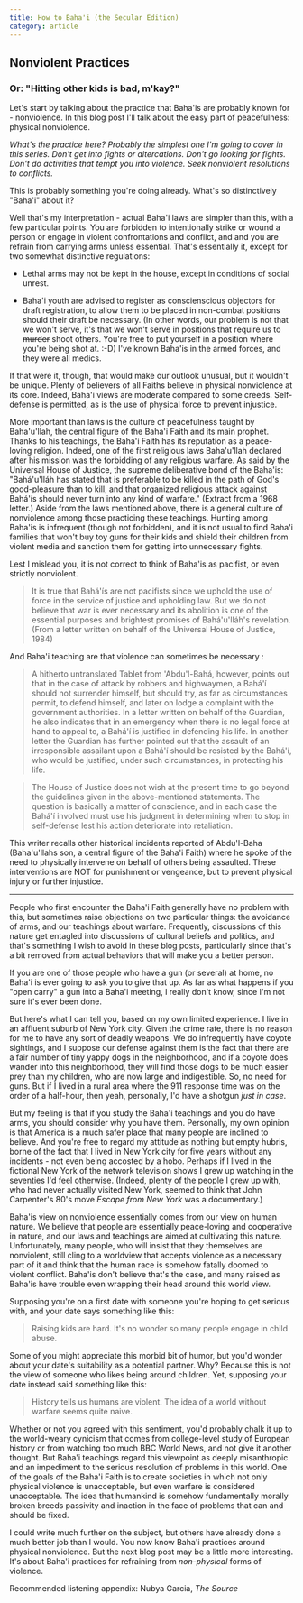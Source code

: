 ```yaml
---
title: How to Baha'i (the Secular Edition)
category: article
---
```


## Nonviolent Practices

### Or: "Hitting other kids is bad, m'kay?"

Let's start by talking about the practice that Baha'is are probably
known for - nonviolence. In this blog post I'll talk about the easy
part of peacefulness: physical nonviolence.

*What's the practice here? Probably the simplest one I'm going
to cover in this series. Don't get into fights or altercations. Don't
go *looking* for fights. Don't do activities that tempt you into violence.
Seek nonviolent resolutions to conflicts.*

This is probably something you're doing already. What's so distinctively
"Baha'i" about it?

Well that's my interpretation - actual Baha'i laws are simpler than this,
with a few particular points. You are forbidden to intentionally
strike or wound a person or engage in violent confrontations and conflict, 
and and you are refrain from carrying arms unless essential. That's essentially
it, except for two somewhat distinctive regulations:

* Lethal arms may not be kept in the house, except in conditions of social
  unrest.

* Baha'i youth are advised to register as conscienscious objectors for
  draft registration, to allow them to be placed in non-combat positions
  should their draft be necessary. (In other words, our problem is not that
  we won't serve, it's that we won't serve in positions that require us to
  ~~murder~~ shoot others. You're free to put yourself in a position where
  you're being shot at. :-D) I've known Baha'is in the armed
  forces, and they were all medics.

If that were it, though, that would make our outlook unusual, but it wouldn't
be unique. Plenty of believers
of all Faiths believe in physical nonviolence at its core. Indeed, Baha'i views
are moderate compared to some creeds. Self-defense is permitted, as is the use
of physical force to prevent injustice.

More important than laws is the culture of peacefulness taught by Baha'u'llah, 
the central figure
of the Baha'i Faith and its main prophet. Thanks to his teachings, the Baha'i Faith
has its reputation as a peace-loving religion. Indeed, one
of the first religious laws Baha'u'llah declared after his mission was the forbidding
of any religious warfare. As said by the Universal House of Justice, the supreme
deliberative bond of the Baha'is: "Bahá'u'lláh has stated that is 
preferable to be killed in the path of God's good-pleasure than to 
kill, and that organized religious attack against Bahá'ís should never turn 
into any kind of warfare." (Extract from a 1968 letter.) 
Aside from the laws mentioned above,
there is a general culture of nonviolence among those practicing these teachings. 
Hunting among Baha'is is infrequent
(though not forbidden), and it is not usual to find Baha'i families that won't buy
toy guns for their kids and shield their children from violent media and sanction
them for getting into unnecessary fights.

Lest I mislead you, it is not correct to
think of Baha'is as pacifist, or even strictly nonviolent.

> It is true that Bahá'ís are not pacifists since we uphold the use of
> force in the service of justice and upholding law. But we do not
> believe that war is ever necessary and its abolition is one of the
> essential purposes and brightest promises of Bahá'u'lláh's revelation.
>       (From a letter written on behalf of the Universal House of Justice, 1984)

And Baha'i teaching are that violence can sometimes be necessary :

> A hitherto untranslated Tablet from 'Abdu'l-Bahá, however, points out
> that in the case of attack by robbers and highwaymen, a Bahá'í should
> not surrender himself, but should try, as far as circumstances permit,
> to defend himself, and later on lodge a complaint with the government
> authorities. In a letter written on behalf of the Guardian, he also
> indicates that in an emergency when there is no legal force at hand to
> appeal to, a Bahá'í is justified in defending his life. In another letter
> the Guardian has further pointed out that the assault of an irresponsible
> assailant upon a Bahá'í should be resisted by the Bahá'í, who would be
> justified, under such circumstances, in protecting his life.

> The House of Justice does not wish at the present time to go beyond the
> guidelines given in the above-mentioned statements. The question is
> basically a matter of conscience, and in each case the Bahá'í involved
> must use his judgment in determining when to stop in self-defense lest
> his action deteriorate into retaliation.

This writer recalls other historical incidents reported of Abdu'l-Baha
(Baha'u'llahs son, a central figure of the Baha'i Faith) where he spoke of the need
to physically intervene on behalf of others being assaulted. These interventions
are NOT for punishment or vengeance, but to prevent
physical injury or further injustice.

------------------

People who first encounter the Baha'i Faith generally have no problem with
this, but sometimes raise objections on two particular things: the avoidance of
arms, and our teachings about warfare. Frequently, discussions of this nature
get entagled into discussions of cultural beliefs and politics, and that's
something I wish to avoid in these blog posts, particularly since that's a bit removed
from actual behaviors that will make you a better person.

If you are one of those people who have a gun (or several) at home, no Baha'i
is ever going to ask you to give that up. As far as what happens if you "open carry"
a gun into a Baha'i meeting, I really don't know, since I'm not sure it's ever
been done.

But here's what I can tell you, based on my own limited experience.
I live in an affluent suburb of New York city.
Given the crime rate, there is no reason for me to have any sort of deadly
weapons. We do infrequently have coyote sightings, and I suppose our defense
against them is the fact that there are a fair number of tiny yappy dogs in the 
neighborhood, and if a coyote does wander into this neighborhood, they will find
those dogs to be much easier prey than my
children, who are now large and indigestible. So, no need for guns. But if I
lived in a rural area where the 911 response time was on the order of a half-hour,
then yeah, personally, I'd have a shotgun *just in case*.

But my feeling is that if you study the Baha'i teachings and you do have arms,
you should consider why you have them. Personally, my own opinion is that
America is a much safer place that many people are inclined to believe. And you're
free to regard my attitude as nothing but empty hubris, borne of the fact that
I lived in New York city for five years without any incidents - not even 
being accosted by a hobo.
Perhaps if I lived in the fictional New York of the network television shows 
I grew up watching in the seventies I'd feel otherwise. (Indeed, plenty 
of the people I grew up with, who had never actually
visited New York, seemed to think that John Carpenter's 80's move *Escape from New York*
was a documentary.)

Baha'is view on nonviolence essentially comes from our view on human nature.
We believe that people are essentially peace-loving and cooperative in nature,
and our laws and teachings are aimed at cultivating this nature.
Unfortunately, many people, who will insist that they themselves
are nonviolent, still cling to a worldview that accepts violence as a necessary
part of it and think that the human race is somehow fatally doomed to violent
conflict. Baha'is don't believe that's the case, and many raised as Baha'is have trouble
even wrapping their head around this world view.

Supposing you're on a first date
with someone you're hoping to get serious with, and your date says
something like this:

>  Raising kids are hard. It's no wonder so many people engage in child abuse.

Some of you might appreciate this morbid bit of humor, but you'd wonder about
your date's suitability as a potential partner. Why? Because this 
is not the view of someone
who likes being around children. Yet, supposing your date instead
said something like this:

>  History tells us humans are violent. The idea of a world without warfare seems
>  quite naive.

Whether or not you agreed with this sentiment,
you'd probably chalk it up to the world-weary cynicism that comes from
college-level study of European history or from watching too much BBC World News, and not
give it another thought. But Baha'i teachings regard this viewpoint as deeply 
misanthropic and an
impediment to the serious resolution of problems in this world.
One of the goals of the Baha'i Faith is to create societies in which not only
physical violence is unacceptable, but even warfare is considered unacceptable.
The idea that humankind is somehow fundamentally
morally broken breeds passivity and inaction in the face of problems that can 
and should be fixed.

I could write much further on the subject, but others have already done a much
better job than I would. You now know Baha'i practices around physical nonviolence.
But the next blog post
may be a little more interesting. It's about Baha'i practices for refraining from *non-physical*
forms of violence.

Recommended listening appendix: Nubya Garcia, _The Source_
